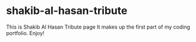 # shakib-al-hasan-tribute
This is Shakib Al Hasan Tribute page 
It makes up the first part of my coding portfolio.
Enjoy!
